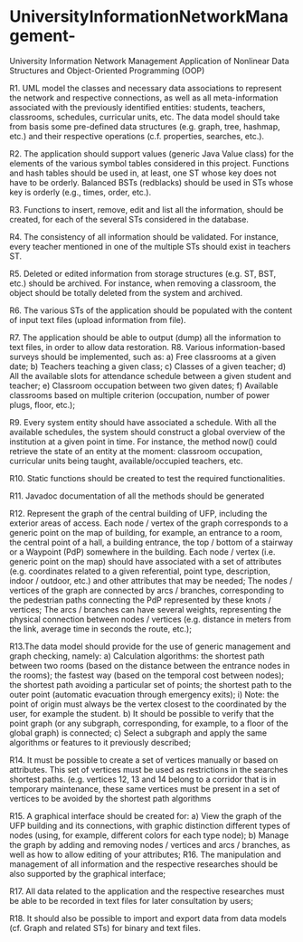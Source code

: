 # UniversityInformationNetworkManagement-
University Information Network Management Application of Nonlinear Data Structures and Object-Oriented Programming (OOP)

R1. UML model the classes and necessary data associations to represent the network
and respective connections, as well as all meta-information associated with the
previously identified entities: students, teachers, classrooms, schedules, curricular
units, etc. The data model should take from basis some pre-defined data structures
(e.g. graph, tree, hashmap, etc.) and their respective operations (c.f. properties,
searches, etc.).

R2. The application should support values (generic Java Value class) for the elements of
the various symbol tables considered in this project. Functions and hash tables
should be used in, at least, one ST whose key does not have to be orderly. Balanced
BSTs (redblacks) should be used in STs whose key is orderly (e.g., times, order,
etc.).

R3. Functions to insert, remove, edit and list all the information, should be created, for
each of the several STs considered in the database.

R4. The consistency of all information should be validated. For instance, every teacher
mentioned in one of the multiple STs should exist in teachers ST.

R5. Deleted or edited information from storage structures (e.g. ST, BST, etc.) should be
archived. For instance, when removing a classroom, the object should be totally
deleted from the system and archived.

R6. The various STs of the application should be populated with the content of input text
files (upload information from file). 

R7. The application should be able to output (dump) all the information to text files, in
order to allow data restoration.
R8. Various information-based surveys should be implemented, such as:
a) Free classrooms at a given date;
b) Teachers teaching a given class;
c) Classes of a given teacher;
d) All the available slots for attendance schedule between a given student and
teacher;
e) Classroom occupation between two given dates;
f) Available classrooms based on multiple criterion (occupation, number of power
plugs, floor, etc.);

R9. Every system entity should have associated a schedule. With all the available
schedules, the system should construct a global overview of the institution at a given
point in time. For instance, the method now() could retrieve the state of an entity at
the moment: classroom occupation, curricular units being taught, available/occupied
teachers, etc.

R10. Static functions should be created to test the required functionalities.

R11. Javadoc documentation of all the methods should be generated 

R12. Represent the graph of the central building of UFP, including the exterior areas of
access. Each node / vertex of the graph corresponds to a generic point on the map of
building, for example, an entrance to a room, the central point of a hall, a
building entrance, the top / bottom of a stairway or a Waypoint (PdP)
somewhere in the building. Each node / vertex (i.e. generic point on the map) should have
associated with a set of attributes (e.g. coordinates related to a given
referential, point type, description, indoor / outdoor, etc.) and other attributes that
may be needed; The nodes / vertices of the graph are connected by arcs / branches,
corresponding to the pedestrian paths connecting the PdP represented by these
knots / vertices; The arcs / branches can have several weights, representing the physical connection
between nodes / vertices (e.g. distance in meters from the link, average time in seconds
the route, etc.);

R13.The data model should provide for the use of generic management and
graph checking, namely:
a) Calculation algorithms: the shortest path between two rooms (based on the
distance between the entrance nodes in the rooms); the fastest way (based on
the temporal cost between nodes); the shortest path avoiding a particular
set of points; the shortest path to the outer point (automatic
evacuation through emergency exits);
i) Note: the point of origin must always be the vertex closest to the
coordinated by the user, for example the student.
b) It should be possible to verify that the point graph (or any subgraph,
corresponding, for example, to a floor of the global graph) is connected;
c) Select a subgraph and apply the same algorithms or features to it
previously described;

R14. It must be possible to create a set of vertices manually or based on
attributes. This set of vertices must be used as restrictions in the searches
shortest paths. (e.g. vertices 12, 13 and 14 belong to a corridor that
is in temporary maintenance, these same vertices must be present in a
set of vertices to be avoided by the shortest path algorithms

R15. A graphical interface should be created for:
a) View the graph of the UFP building and its connections, with graphic distinction
different types of nodes (using, for example, different colors for each type
node);
b) Manage the graph by adding and removing nodes / vertices and arcs / branches, as well as
how to allow editing of your attributes;
R16. The manipulation and management of all information and the respective researches should
be also supported by the graphical interface;


R17. All data related to the application and the respective researches must be able to be
recorded in text files for later consultation by users;

R18. It should also be possible to import and export data from data models (cf.
Graph and related STs) for binary and text files.

